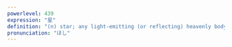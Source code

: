 ```yaml
---
powerlevel: 439
expression: "星"
definition: "(n) star; any light-emitting (or reflecting) heavenly body (except for the sun and the moon); suspect (police slang); (P)"
pronunciation: "ほし"
---
```

